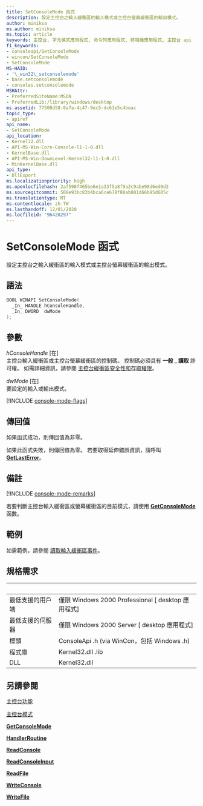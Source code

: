 ```yaml
---
title: SetConsoleMode 函式
description: 設定主控台之輸入緩衝區的輸入模式或主控台螢幕緩衝區的輸出模式。
author: miniksa
ms.author: miniksa
ms.topic: article
keywords: 主控台, 字元模式應用程式, 命令列應用程式, 終端機應用程式, 主控台 api
f1_keywords:
- consoleapi/SetConsoleMode
- wincon/SetConsoleMode
- SetConsoleMode
MS-HAID:
- '\_win32\_setconsolemode'
- base.setconsolemode
- consoles.setconsolemode
MSHAttr:
- PreferredSiteName:MSDN
- PreferredLib:/library/windows/desktop
ms.assetid: 77508d58-8a7a-4c47-9ec5-dc61e5c4beac
topic_type:
- apiref
api_name:
- SetConsoleMode
api_location:
- Kernel32.dll
- API-MS-Win-Core-Console-l1-1-0.dll
- KernelBase.dll
- API-MS-Win-DownLevel-Kernel32-l1-1-0.dll
- MinKernelBase.dll
api_type:
- DllExport
ms.localizationpriority: high
ms.openlocfilehash: 2af598f465be6e1a33f5a8f9a2c9abe98d6ed0d2
ms.sourcegitcommit: 508e93bc83b4bca6ce678f88ab081d66b95d605c
ms.translationtype: MT
ms.contentlocale: zh-TW
ms.lasthandoff: 12/01/2020
ms.locfileid: "96420297"
---
```

# <a name="setconsolemode-function"></a>SetConsoleMode 函式

設定主控台之輸入緩衝區的輸入模式或主控台螢幕緩衝區的輸出模式。

## <a name="syntax"></a>語法

```C
BOOL WINAPI SetConsoleMode(
  _In_ HANDLE hConsoleHandle,
  _In_ DWORD  dwMode
);
```

## <a name="parameters"></a>參數

*hConsoleHandle* \[在\]  
主控台輸入緩衝區或主控台螢幕緩衝區的控制碼。 控制碼必須具有 **一般 \_ 讀取** 許可權。 如需詳細資訊，請參閱 [主控台緩衝區安全性和存取權限](console-buffer-security-and-access-rights.md)。

*dwMode* \[在\]  
要設定的輸入或輸出模式。

[!INCLUDE [console-mode-flags](./includes/console-mode-flags.md)]

## <a name="return-value"></a>傳回值

如果函式成功，則傳回值為非零。

如果此函式失敗，則傳回值為零。 若要取得延伸錯誤資訊，請呼叫 [**GetLastError**](https://msdn.microsoft.com/library/windows/desktop/ms679360)。

## <a name="remarks"></a>備註

[!INCLUDE [console-mode-remarks](./includes/console-mode-remarks.md)]

若要判斷主控台輸入緩衝區或螢幕緩衝區的目前模式，請使用 [**GetConsoleMode**](getconsolemode.md) 函數。

## <a name="examples"></a>範例

如需範例，請參閱 [讀取輸入緩衝區事件](reading-input-buffer-events.md)。

## <a name="requirements"></a>規格需求

| &nbsp; | &nbsp; |
|-|-|
| 最低支援的用戶端 | 僅限 Windows 2000 Professional \[ desktop 應用程式\] |
| 最低支援的伺服器 | 僅限 Windows 2000 Server \[ desktop 應用程式\] |
| 標頭 | ConsoleApi .h (via WinCon，包括 Windows .h)  |
| 程式庫 | Kernel32.dll .lib |
| DLL | Kernel32.dll |

## <a name="see-also"></a>另請參閱

[主控台功能](console-functions.md)

[主控台模式](console-modes.md)

[**GetConsoleMode**](getconsolemode.md)

[**HandlerRoutine**](handlerroutine.md)

[**ReadConsole**](readconsole.md)

[**ReadConsoleInput**](readconsoleinput.md)

[**ReadFile**](https://msdn.microsoft.com/library/windows/desktop/aa365467)

[**WriteConsole**](writeconsole.md)

[**WriteFile**](https://msdn.microsoft.com/library/windows/desktop/aa365747)
